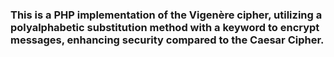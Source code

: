 ### This is a PHP implementation of the Vigenère cipher, utilizing a polyalphabetic substitution method with a keyword to encrypt messages, enhancing security compared to the Caesar Cipher. 
